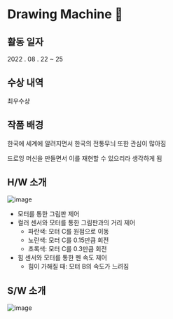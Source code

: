 # Drawing Machine 🎨

## 활동 일자

2022 . 08 . 22 ~ 25

## 수상 내역

최우수상

## 작품 배경

한국에 세계에 알려지면서 한국의 전통무늬 또한 관심이 많아짐

드로잉 머신을 만들면서 이를 재현할 수 있으리라 생각하게 됨

## H/W 소개

![image](https://user-images.githubusercontent.com/103805620/187030917-1c49bb49-8822-4cc7-9062-5449d7e881ca.png)

- 모터를 통한 그림판 제어
- 컬러 센서와 모터를 통한 그림판과의 거리 제어
    - 파란색: 모터 C를 원점으로 이동
    - 노란색: 모터 C를 0.15만큼 회전
    - 초록색: 모터 C를 0.3만큼 회전
- 힘 센서와 모터를 통한 펜 속도 제어
    - 힘이 가해질 때: 모터 B의 속도가 느려짐

## S/W 소개

![image](https://user-images.githubusercontent.com/103805620/187030936-2136c548-f1b4-435b-8249-6f8fa619642a.png)